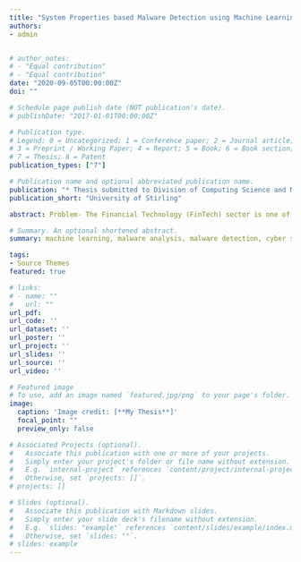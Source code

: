```yaml
---
title: "System Properties based Malware Detection using Machine Learning"
authors:
- admin


# author_notes:
# - "Equal contribution"
# - "Equal contribution"
date: "2020-09-05T00:00:00Z"
doi: ""

# Schedule page publish date (NOT publication's date).
# publishDate: "2017-01-01T00:00:00Z"

# Publication type.
# Legend: 0 = Uncategorized; 1 = Conference paper; 2 = Journal article;
# 3 = Preprint / Working Paper; 4 = Report; 5 = Book; 6 = Book section;
# 7 = Thesis; 8 = Patent
publication_types: ["7"]

# Publication name and optional abbreviated publication name.
publication: "* Thesis submitted to Division of Computing Science and Mathematics, University of Stirling*"
publication_short: "University of Stirling"

abstract: Problem- The Financial Technology (FinTech) sector is one of the most targeted sectors for malicious software (malware) attacks. The COVID-19 pandemic has further exacerbated this issue as the United Nations noted an increase in cybercrime by 600%. Traditional malware detection methods have become obsolete due to the rapid development of polymorphic and metamorphic malware that automatically change its shape and produces several signatures for the same malware. Objectives- Against this background, it was the objective of this research to detect malware based on system properties using machine learning  algorithms namely Extreme Gradient Boosting (XGBoost), Multi-layer Perceptron (MLP), Decision Tree and Logistic Regression, ascertain the best classiffier, tune the model hyperparameters and determine the most important features in detecting malware based on system properties. Methodology- The methodology utilized was a modified version of the CRoss-Industry Standard Process for Data Mining (CRISP-DM). The data used was a real world malware data curated by Microsoft and hosted on Kaggle. The data was summarized, explored and analysed using univariate, bivariate and multivariate analysis. Furthermore, the data was cleaned by removing features that had sufficiently high number of missing values and imbalance class. Missing values below the threshold was replaced and 9 new features were created. 10% of the entire data was randomly selected, encoded using label and frequency encoding and modelled. A train test split of 70:30 was used alongside Gridsearch with 5-fold cross validation to search for the optimal hyperparameters. Achievements- The results showed that machine learning algorithms were effective in detecting malware based on system properties. Results after hyperparameter tuning showed that XGBoost performed better based on AUC-ROC value, followed by MLP, decision tree and with logistic regression being the least. In addition, the most improved model after tuning based on AUC-ROC difference was decision tree, next to XGBoost, logistic regression and MLP. Furthermore, the most important feature was “SmartScreen" using gain, “AvProductsInstalled" using over, and “AvSigVersion" using cover.

# Summary. An optional shortened abstract.
summary: machine learning, malware analysis, malware detection, cyber security, FinTech

tags:
- Source Themes
featured: true

# links:
# - name: ""
#   url: ""
url_pdf: 
url_code: ''
url_dataset: ''
url_poster: ''
url_project: ''
url_slides: ''
url_source: ''
url_video: ''

# Featured image
# To use, add an image named `featured.jpg/png` to your page's folder. 
image:
  caption: 'Image credit: [**My Thesis**]'
  focal_point: ""
  preview_only: false

# Associated Projects (optional).
#   Associate this publication with one or more of your projects.
#   Simply enter your project's folder or file name without extension.
#   E.g. `internal-project` references `content/project/internal-project/index.md`.
#   Otherwise, set `projects: []`.
# projects: []

# Slides (optional).
#   Associate this publication with Markdown slides.
#   Simply enter your slide deck's filename without extension.
#   E.g. `slides: "example"` references `content/slides/example/index.md`.
#   Otherwise, set `slides: ""`.
# slides: example
---
```

